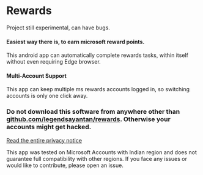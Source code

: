 # Rewards

Project still experimental, can have bugs.

#### Easiest way there is, to earn microsoft reward points. 

This android app can automatically complete rewards tasks, within itself without even requiring Edge browser. 

#### Multi-Account Support

This app can keep multiple ms rewards accounts logged in, so switching accounts is only one click away.

### **Do not download this software from anywhere other than [github.com/legendsayantan/rewards](https://github.com/legendsayantan/MsRewards/releases/latest). Otherwise your accounts might get hacked.**
[Read the entire privacy notice](https://github.com/legendsayantan/MsRewards/blob/master/PRIVACY.md)

This app was tested on Microsoft Accounts with Indian region and does not guarantee full compatibility with other regions. If you face any issues or would like to contribute, please open an issue.
